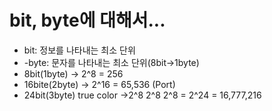 # bit, byte에 대해서...
- bit: 정보를 나타내는 최소 단위
- -byte: 문자를 나타내는 최소 단위(8bit->1byte)
- 8bit(1byte) -> 2^8 = 256
- 16bite(2byte) -> 2^16 = 65,536 (Port)
- 24bit(3byte) true color ->2^8 2^8 2^8 = 2^24 = 16,777,216